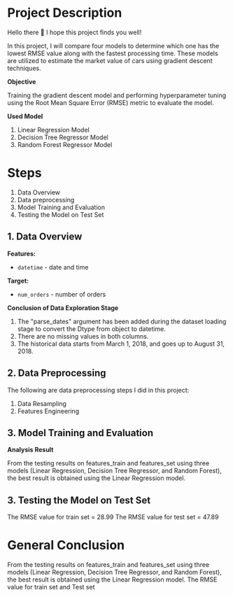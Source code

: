 ﻿# Project Description

Hello there :wave:
I hope this project finds you well!

In this project, I will compare four models to determine which one has the lowest RMSE value along with the fastest processing time. These models are utilized to estimate the market value of cars using gradient descent techniques.


**Objective**

Training the gradient descent model and performing hyperparameter tuning using the Root Mean Square Error (RMSE) metric to evaluate the model.

**Used Model**
1. Linear Regression Model
2. Decision Tree Regressor Model
3. Random Forest Regressor Model

# Steps

1. Data Overview
2. Data preprocessing
3. Model Training and Evaluation
4. Testing the Model on Test Set

## 1. Data Overview


**Features:**

-   `datetime` - date and time

**Target:**

-   `num_orders` - number of orders

**Conclusion of Data Exploration Stage**

1. The "parse_dates" argument has been added during the dataset loading stage to convert the Dtype from object to datetime.
2. There are no missing values in both columns.
3. The historical data starts from March 1, 2018, and goes up to August 31, 2018.

## 2. Data Preprocessing

The following are data preprocessing steps I did in this project:
1. Data Resampling
2. Features Engineering

## 3. Model Training and Evaluation

**Analysis Result**

From the testing results on features_train and features_set using three models (Linear Regression, Decision Tree Regressor, and Random Forest), the best result is obtained using the Linear Regression model.

## 3. Testing the Model on Test Set

The RMSE value for train set = 28.99
The RMSE value for test set = 47.89

# General Conclusion

From the testing results on features_train and features_set using three models (Linear Regression, Decision Tree Regressor, and Random Forest), the best result is obtained using the Linear Regression model. The RMSE value for train set and Test set
